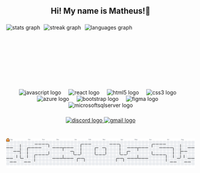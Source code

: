 <h2 align="center">Hi! My name is Matheus!👋</h2>

###

<div align="left" style="display: flex; gap: 10px; flex-wrap: nowrap; white-space: nowrap;">
  <img src="https://github-readme-stats.vercel.app/api?username=Matosaz&hide_title=false&hide_rank=false&show_icons=true&include_all_commits=true&count_private=true&disable_animations=false&theme=gotham&locale=en&hide_border=true" height="150" alt="stats graph" />
  <img src="https://streak-stats.demolab.com?user=Matosaz&locale=en&mode=daily&theme=gotham&hide_border=false&border_radius=5" height="150" alt="streak graph" />
  <img src="https://github-readme-stats.vercel.app/api/top-langs?username=Matosaz&locale=en&hide_title=false&layout=compact&card_width=320&langs_count=5&theme=gotham&hide_border=true" height="150" alt="languages graph" />
</div>


###

<div align="center">
  <img src="https://cdn.jsdelivr.net/gh/devicons/devicon/icons/javascript/javascript-original.svg" height="30" alt="javascript logo"  />
  <img width="12" />
  <img src="https://cdn.jsdelivr.net/gh/devicons/devicon/icons/react/react-original.svg" height="30" alt="react logo"  />
  <img width="12" />
  <img src="https://cdn.jsdelivr.net/gh/devicons/devicon/icons/html5/html5-original.svg" height="30" alt="html5 logo"  />
  <img width="12" />
  <img src="https://cdn.jsdelivr.net/gh/devicons/devicon/icons/css3/css3-original.svg" height="30" alt="css3 logo"  />
  <img width="12" />
  <img src="https://cdn.jsdelivr.net/gh/devicons/devicon/icons/azure/azure-original.svg" height="30" alt="azure logo"  />
  <img width="12" />
  <img src="https://cdn.jsdelivr.net/gh/devicons/devicon/icons/bootstrap/bootstrap-original.svg" height="30" alt="bootstrap logo"  />
  <img width="12" />
  <img src="https://cdn.jsdelivr.net/gh/devicons/devicon/icons/figma/figma-original.svg" height="30" alt="figma logo"  />
  <img width="12" />
  <img src="https://cdn.jsdelivr.net/gh/devicons/devicon/icons/microsoftsqlserver/microsoftsqlserver-plain.svg" height="30" alt="microsoftsqlserver logo"  />
</div>

###

<div align="center">
  <a href="https://discord.com/users/1114341665075904512" target="_blank">
    <img src="https://img.shields.io/static/v1?message=Discord&logo=discord&label=&color=7289DA&logoColor=white&labelColor=&style=for-the-badge" height="35" alt="discord logo"  />
  </a>
  <a href="matheuspcarneiro01@gmail.com" target="_blank">
    <img src="https://img.shields.io/static/v1?message=Gmail&logo=gmail&label=&color=D14836&logoColor=white&labelColor=&style=for-the-badge" height="35" alt="gmail logo"  />
  </a>
</div>

###

<br clear="both">

<picture>
  <source media="(prefers-color-scheme: dark)" srcset="https://raw.githubusercontent.com/Matosaz/Matosaz/output/pacman-contribution-graph-dark.svg">
  <source media="(prefers-color-scheme: light)" srcset="https://raw.githubusercontent.com/Matosaz/Matosaz/output/pacman-contribution-graph.svg">
  <img alt="Pacman contribution graph" src="https://raw.githubusercontent.com/Matosaz/Matosaz/output/pacman-contribution-graph.svg">
</picture>

###
